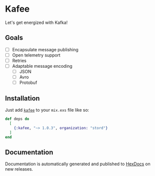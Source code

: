 # Kafee

Let's get energized with Kafka!

## Goals

- [ ] Encapsulate message publishing
- [ ] Open telemetry support
- [ ] Retries
- [ ] Adaptable message encoding
  - [ ] JSON
  - [ ] Avro
  - [ ] Protobuf

## Installation

Just add [`kafee`](https://hex.pm/packages/stord/kafee) to your `mix.exs` file like so:

<!-- {x-release-please-start-version} -->
```elixir
def deps do
  [
    {:kafee, "~> 1.0.3", organization: "stord"}
  ]
end
```
<!-- {x-release-please-end} -->

## Documentation

Documentation is automatically generated and published to [HexDocs](https://stord.hexdocs.pm/kafee/readme.html) on new releases.

